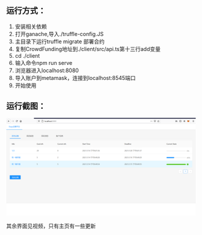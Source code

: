 ## 运行方式：

1. 安装相关依赖 
2. 打开ganache,导入./truffle-config.JS
3. 主目录下运行truffle migrate 部署合约
4. 复制CrowdFunding地址到./client/src/api.ts第十三行add变量
5. cd ./client 
6. 输入命令npm run serve 
7. 浏览器进入localhost:8080 
8. 导入账户到metamask，连接到localhost:8545端口
9. 开始使用





## 运行截图：

![](./pic/home.jpg)

其余界面见视频，只有主页有一些更新